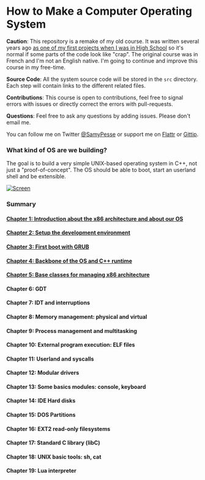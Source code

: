 How to Make a Computer Operating System
=======================================

**Caution**: This repository is a remake of my old course. It was written several years ago [as one of my first projects when I was in High School](https://github.com/SamyPesse/devos) so it's normal if some parts of the code look like "crap". The original course was in French and I'm not an English native. I'm going to continue and improve this course in my free-time.

**Source Code**: All the system source code will be stored in the `src` directory. Each step will contain links to the different related files.

**Contributions**: This course is open to contributions, feel free to signal errors with issues or directly correct the errors with pull-requests.

**Questions**: Feel free to ask any questions by adding issues. Please don't email me.

You can follow me on Twitter [@SamyPesse](https://twitter.com/SamyPesse) or support me on [Flattr](https://flattr.com/profile/samy.pesse) or [Gittip](https://www.gittip.com/SamyPesse/).

### What kind of OS are we building?

The goal is to build a very simple UNIX-based operating system in C++, not just a "proof-of-concept". The OS should be able to boot, start an userland shell and be extensible.

[![Screen](https://raw.github.com/SamyPesse/How-to-Make-a-Computer-Operating-System/master/preview.png)](https://raw.github.com/SamyPesse/How-to-Make-a-Computer-Operating-System/master/preview.png)

### Summary

#### [Chapter 1: Introduction about the x86 architecture and about our OS](Chapter-1/README.md)

#### [Chapter 2: Setup the development environment](Chapter-2/README.md)

#### [Chapter 3: First boot with GRUB](Chapter-3/README.md)

#### [Chapter 4: Backbone of the OS and C++ runtime](Chapter-4/README.md)

#### [Chapter 5: Base classes for managing x86 architecture](Chapter-5/README.md)

#### Chapter 6: GDT

#### Chapter 7: IDT and interruptions

#### Chapter 8: Memory management: physical and virtual

#### Chapter 9: Process management and multitasking

#### Chapter 10: External program execution: ELF files

#### Chapter 11: Userland and syscalls

#### Chapter 12: Modular drivers

#### Chapter 13: Some basics modules: console, keyboard

#### Chapter 14: IDE Hard disks

#### Chapter 15: DOS Partitions

#### Chapter 16: EXT2 read-only filesystems

#### Chapter 17: Standard C library (libC)

#### Chapter 18: UNIX basic tools: sh, cat

#### Chapter 19: Lua interpreter

